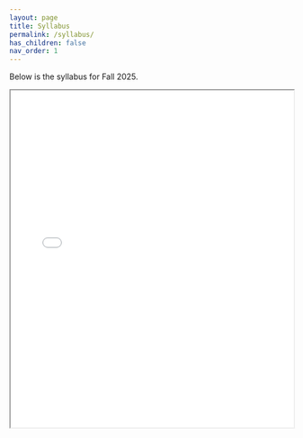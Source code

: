 ```yaml
---
layout: page
title: Syllabus
permalink: /syllabus/
has_children: false
nav_order: 1
---
```


Below is the syllabus for Fall 2025. 
<iframe src="{{ site.baseurl }}/pdfs/syllabus.pdf" width="100%" height="600px">
    This browser does not support PDFs. Please download the PDF to view it: 
    <a href="{{ site.baseurl }}/pdfs/syllabus.pdf">Download PDF</a>.
</iframe>